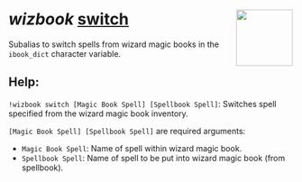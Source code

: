 <h1><i>wizbook </i><u>switch</u> <img align="right" src="../../../Images/image.png" width="100px"></h1>

Subalias to switch spells from wizard magic books in the `ibook_dict` character variable.

## Help:
`!wizbook switch [Magic Book Spell] [Spellbook Spell]`: Switches spell specified from the wizard magic book inventory.

`[Magic Book Spell] [Spellbook Spell]` are required arguments:
- `Magic Book Spell`: Name of spell within wizard magic book.
- `Spellbook Spell`: Name of spell to be put into wizard magic book (from spellbook).